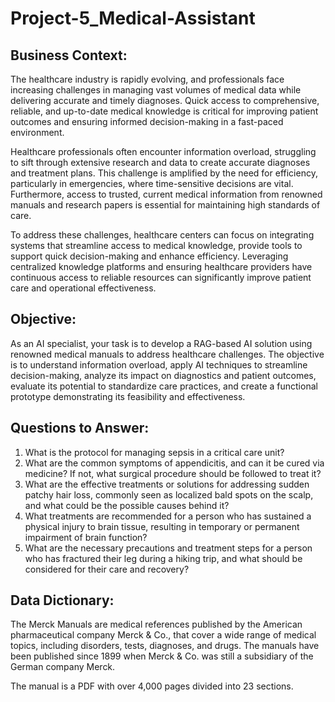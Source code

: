 # Project-5_Medical-Assistant
## **Business Context:**
The healthcare industry is rapidly evolving, and professionals face increasing challenges in managing vast volumes of medical data while delivering accurate and timely diagnoses. Quick access to comprehensive, reliable, and up-to-date medical knowledge is critical for improving patient outcomes and ensuring informed decision-making in a fast-paced environment.

Healthcare professionals often encounter information overload, struggling to sift through extensive research and data to create accurate diagnoses and treatment plans. This challenge is amplified by the need for efficiency, particularly in emergencies, where time-sensitive decisions are vital. Furthermore, access to trusted, current medical information from renowned manuals and research papers is essential for maintaining high standards of care.

To address these challenges, healthcare centers can focus on integrating systems that streamline access to medical knowledge, provide tools to support quick decision-making and enhance efficiency. Leveraging centralized knowledge platforms and ensuring healthcare providers have continuous access to reliable resources can significantly improve patient care and operational effectiveness.

## **Objective:**
As an AI specialist, your task is to develop a RAG-based AI solution using renowned medical manuals to address healthcare challenges. The objective is to understand information overload, apply AI techniques to streamline decision-making, analyze its impact on diagnostics and patient outcomes, evaluate its potential to standardize care practices, and create a functional prototype demonstrating its feasibility and effectiveness.

## **Questions to Answer:**
1. What is the protocol for managing sepsis in a critical care unit?
2. What are the common symptoms of appendicitis, and can it be cured via medicine? If not, what surgical procedure should be followed to treat it?
3. What are the effective treatments or solutions for addressing sudden patchy hair loss, commonly seen as localized bald spots on the scalp, and what could be the possible causes behind it?
4. What treatments are recommended for a person who has sustained a physical injury to brain tissue, resulting in temporary or permanent impairment of brain function?
5. What are the necessary precautions and treatment steps for a person who has fractured their leg during a hiking trip, and what should be considered for their care and recovery?

## **Data Dictionary:**
The Merck Manuals are medical references published by the American pharmaceutical company Merck & Co., that cover a wide range of medical topics, including disorders, tests, diagnoses, and drugs. The manuals have been published since 1899 when Merck & Co. was still a subsidiary of the German company Merck.

The manual is a PDF with over 4,000 pages divided into 23 sections.
